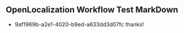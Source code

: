 ## OpenLocalization Workflow Test MarkDown
* 9af1969b-a2e1-4020-b9ed-a633dd3d07fc 
thanks!<!--HONumber=Mar16_HO4-->
